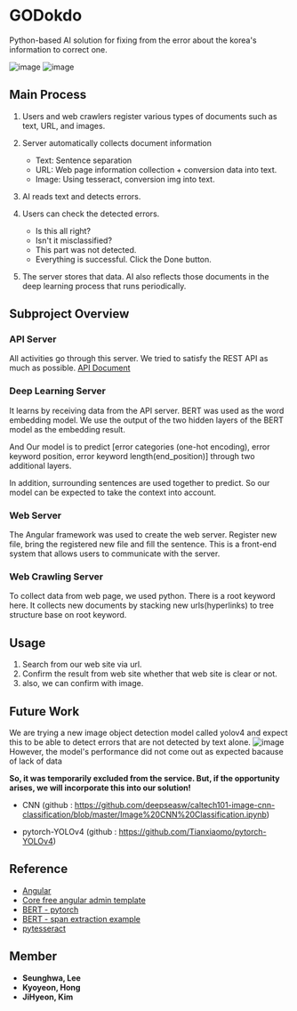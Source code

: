 # GODokdo

Python-based AI solution for fixing from the error about the korea's information to correct one.

![image](https://user-images.githubusercontent.com/17453822/100536654-525f6000-3265-11eb-82fc-d4631dbcc4bf.png)
![image](https://user-images.githubusercontent.com/17453822/100536614-29d76600-3265-11eb-8d12-a8ca57bcfefa.png)


## Main Process 

1. Users and web crawlers register various types of documents such as text, URL, and images.

1. Server automatically collects document information
    - Text: Sentence separation
    - URL: Web page information collection + conversion data into text.
    - Image: Using tesseract, conversion img into text.
    
1. AI reads text and detects errors.

1. Users can check the detected errors.
      - Is this all right?
      - Isn't it misclassified?
      - This part was not detected.
      - Everything is successful. Click the Done button.
      
1. The server stores that data. AI also reflects those documents in the deep learning process that runs periodically.

## Subproject Overview

### API Server

  All activities go through this server. We tried to satisfy the REST API as much as possible. [API Document](https://api.easylab.kr/)

### Deep Learning Server

  It learns by receiving data from the API server. BERT was used as the word embedding model. We use the output of the two hidden layers of the BERT model as the embedding result. 
  
  And Our model is to predict [error categories (one-hot encoding), error keyword position, error keyword length(end_position)] through two additional layers.
  
  In addition, surrounding sentences are used together to predict. So our model can be expected to take the context into account.

### Web Server

  The Angular framework was used to create the web server. Register new file, bring the registered new file and fill the sentence. This is a front-end system that allows users to communicate with the server.

### Web Crawling Server

  To collect data from web page, we used python. There is a root keyword here. It collects new documents by stacking new urls(hyperlinks) to tree structure base on root keyword.
  

## Usage

 1. Search from our web site via url.
 1. Confirm the result from web site whether that web site is clear or not.
 1. also, we can confirm with image.



## Future Work
We are trying a new image object detection model called yolov4 and expect this to be able to detect errors that are not detected by text alone.
![image](https://user-images.githubusercontent.com/17453822/100537383-76be3b00-326b-11eb-8c69-09c7bd29b336.png)
However, the model's performance did not come out as expected bacause of lack of data

**So, it was temporarily excluded from the service. But, if the opportunity arises, we will incorporate this into our solution!**


- CNN (github : https://github.com/deepseasw/caltech101-image-cnn-classification/blob/master/Image%20CNN%20Classification.ipynb)

- pytorch-YOLOv4 (github : https://github.com/Tianxiaomo/pytorch-YOLOv4)




## Reference
- [Angular](https://github.com/angular/angular)
- [Core free angular admin template](https://github.com/coreui/coreui-free-angular-admin-template)
- [BERT - pytorch](https://github.com/codertimo/BERT-pytorch)
- [BERT - span extraction example](https://www.kaggle.com/abhishek/bert-base-uncased-using-pytorch)
- [pytesseract](https://pypi.org/project/pytesseract/)


## Member
* **Seunghwa, Lee** 
* **Kyoyeon, Hong** 
* **JiHyeon, Kim** 
